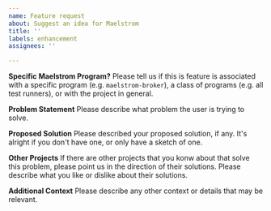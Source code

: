 ```yaml
---
name: Feature request
about: Suggest an idea for Maelstrom
title: ''
labels: enhancement 
assignees: ''

---
```


**Specific Maelstrom Program?**
Please tell us if this is feature is associated with a specific program (e.g.
`maelstrom-broker`), a class of programs (e.g. all test runners), or with the
project in general.

**Problem Statement**
Please describe what problem the user is trying to solve.

**Proposed Solution**
Please described your proposed solution, if any. It's alright if you don't have
one, or only have a sketch of one.

**Other Projects**
If there are other projects that you konw about that solve this problem, please
point us in the direction of their solutions. Please describe what you like or
dislike about their solutions.

**Additional Context**
Please describe any other context or details that may be relevant.
